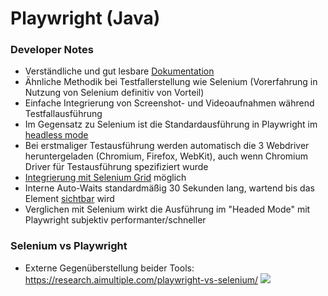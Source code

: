 # Playwright (Java)

### Developer Notes
- Verständliche und gut lesbare [Dokumentation](https://playwright.dev/java/docs/intro)
- Ähnliche Methodik bei Testfallerstellung wie Selenium (Vorerfahrung in Nutzung von Selenium definitiv von Vorteil)
- Einfache Integrierung von Screenshot- und Videoaufnahmen während Testfallausführung
- Im Gegensatz zu Selenium ist die Standardausführung in Playwright im [headless mode](https://playwright.dev/java/docs/debug#headed-mode)
- Bei erstmaliger Testausführung werden automatisch die 3 Webdriver heruntergeladen (Chromium, Firefox, WebKit), auch wenn Chromium Driver für Testausführung spezifiziert wurde
- [Integrierung mit Selenium Grid](https://playwright.dev/java/docs/selenium-grid#introduction) möglich
- Interne Auto-Waits standardmäßig 30 Sekunden lang, wartend bis das Element [sichtbar](https://playwright.dev/java/docs/actionability#visible) wird
- Verglichen mit Selenium wirkt die Ausführung im "Headed Mode" mit Playwright subjektiv performanter/schneller

### Selenium vs Playwright

- Externe Gegenüberstellung beider Tools: https://research.aimultiple.com/playwright-vs-selenium/ ![](https://images.surferseo.art/8ae3af47-c68e-4426-942e-82ad6d6b65d4.png)